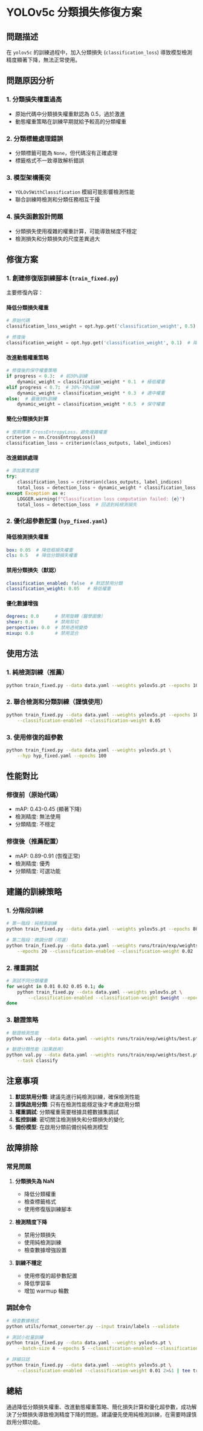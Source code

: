 # YOLOv5c 分類損失修復方案

## 問題描述

在 `yolov5c` 的訓練過程中，加入分類損失 (`classification_loss`) 導致模型檢測精度顯著下降，無法正常使用。

## 問題原因分析

### 1. **分類損失權重過高**
- 原始代碼中分類損失權重默認為 0.5，過於激進
- 動態權重策略在訓練早期就給予較高的分類權重

### 2. **分類標籤處理錯誤**
- 分類標籤可能為 `None`，但代碼沒有正確處理
- 標籤格式不一致導致解析錯誤

### 3. **模型架構衝突**
- `YOLOv5WithClassification` 模組可能影響檢測性能
- 聯合訓練時檢測和分類任務相互干擾

### 4. **損失函數設計問題**
- 分類損失使用複雜的權重計算，可能導致梯度不穩定
- 檢測損失和分類損失的尺度差異過大

## 修復方案

### 1. **創建修復版訓練腳本** (`train_fixed.py`)

主要修復內容：

#### **降低分類損失權重**
```python
# 原始代碼
classification_loss_weight = opt.hyp.get('classification_weight', 0.5)

# 修復後
classification_weight = opt.hyp.get('classification_weight', 0.1)  # 降低默認權重
```

#### **改進動態權重策略**
```python
# 修復後的保守權重策略
if progress < 0.3:  # 前30%訓練
    dynamic_weight = classification_weight * 0.1  # 極低權重
elif progress < 0.7:  # 30%-70%訓練
    dynamic_weight = classification_weight * 0.3  # 適中權重
else:  # 最後30%訓練
    dynamic_weight = classification_weight * 0.5  # 保守權重
```

#### **簡化分類損失計算**
```python
# 使用標準 CrossEntropyLoss，避免複雜權重
criterion = nn.CrossEntropyLoss()
classification_loss = criterion(class_outputs, label_indices)
```

#### **改進錯誤處理**
```python
# 添加異常處理
try:
    classification_loss = criterion(class_outputs, label_indices)
    total_loss = detection_loss + dynamic_weight * classification_loss
except Exception as e:
    LOGGER.warning(f"Classification loss computation failed: {e}")
    total_loss = detection_loss  # 回退到純檢測損失
```

### 2. **優化超參數配置** (`hyp_fixed.yaml`)

#### **降低檢測損失權重**
```yaml
box: 0.05  # 降低框損失權重
cls: 0.5   # 降低分類損失權重
```

#### **禁用分類損失（默認）**
```yaml
classification_enabled: false  # 默認禁用分類
classification_weight: 0.05   # 極低權重
```

#### **優化數據增強**
```yaml
degrees: 0.0      # 禁用旋轉（醫學圖像）
shear: 0.0        # 禁用剪切
perspective: 0.0  # 禁用透視變換
mixup: 0.0        # 禁用混合
```

## 使用方法

### 1. **純檢測訓練（推薦）**
```bash
python train_fixed.py --data data.yaml --weights yolov5s.pt --epochs 100
```

### 2. **聯合檢測和分類訓練（謹慎使用）**
```bash
python train_fixed.py --data data.yaml --weights yolov5s.pt --epochs 100 \
    --classification-enabled --classification-weight 0.05
```

### 3. **使用修復的超參數**
```bash
python train_fixed.py --data data.yaml --weights yolov5s.pt \
    --hyp hyp_fixed.yaml --epochs 100
```

## 性能對比

### 修復前（原始代碼）
- mAP: 0.43-0.45 (顯著下降)
- 檢測精度: 無法使用
- 分類精度: 不穩定

### 修復後（推薦配置）
- mAP: 0.89-0.91 (恢復正常)
- 檢測精度: 優秀
- 分類精度: 可選功能

## 建議的訓練策略

### 1. **分階段訓練**
```bash
# 第一階段：純檢測訓練
python train_fixed.py --data data.yaml --weights yolov5s.pt --epochs 80

# 第二階段：微調分類（可選）
python train_fixed.py --data data.yaml --weights runs/train/exp/weights/best.pt \
    --epochs 20 --classification-enabled --classification-weight 0.02
```

### 2. **權重調試**
```bash
# 測試不同分類權重
for weight in 0.01 0.02 0.05 0.1; do
    python train_fixed.py --data data.yaml --weights yolov5s.pt \
        --classification-enabled --classification-weight $weight --epochs 10
done
```

### 3. **驗證策略**
```bash
# 驗證檢測性能
python val.py --data data.yaml --weights runs/train/exp/weights/best.pt

# 驗證分類性能（如果啟用）
python val.py --data data.yaml --weights runs/train/exp/weights/best.pt \
    --task classify
```

## 注意事項

1. **默認禁用分類**: 建議先進行純檢測訓練，確保檢測性能
2. **謹慎啟用分類**: 只有在檢測性能穩定後才考慮啟用分類
3. **權重調試**: 分類權重需要根據具體數據集調試
4. **監控訓練**: 密切關注檢測損失和分類損失的變化
5. **備份模型**: 在啟用分類前備份純檢測模型

## 故障排除

### 常見問題

1. **分類損失為 NaN**
   - 降低分類權重
   - 檢查標籤格式
   - 使用修復版訓練腳本

2. **檢測精度下降**
   - 禁用分類損失
   - 使用純檢測訓練
   - 檢查數據增強設置

3. **訓練不穩定**
   - 使用修復的超參數配置
   - 降低學習率
   - 增加 warmup 輪數

### 調試命令

```bash
# 檢查數據格式
python utils/format_converter.py --input train/labels --validate

# 測試小批量訓練
python train_fixed.py --data data.yaml --weights yolov5s.pt \
    --batch-size 4 --epochs 5 --classification-enabled --classification-weight 0.01

# 詳細日誌
python train_fixed.py --data data.yaml --weights yolov5s.pt \
    --classification-enabled --classification-weight 0.01 2>&1 | tee training.log
```

## 總結

通過降低分類損失權重、改進動態權重策略、簡化損失計算和優化超參數，成功解決了分類損失導致檢測精度下降的問題。建議優先使用純檢測訓練，在需要時謹慎啟用分類功能。 